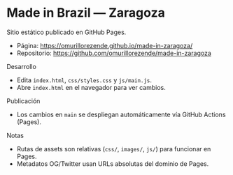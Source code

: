 Made in Brazil — Zaragoza
=========================

Sitio estático publicado en GitHub Pages.

- Página: https://omurillorezende.github.io/made-in-zaragoza/
- Repositorio: https://github.com/omurillorezende/made-in-zaragoza

Desarrollo
- Edita `index.html`, `css/styles.css` y `js/main.js`.
- Abre `index.html` en el navegador para ver cambios.

Publicación
- Los cambios en `main` se despliegan automáticamente vía GitHub Actions (Pages).

Notas
- Rutas de assets son relativas (`css/`, `images/`, `js/`) para funcionar en Pages.
- Metadatos OG/Twitter usan URLs absolutas del dominio de Pages.

